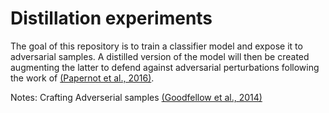 # Distillation experiments
The goal of this repository is to train a classifier model and expose it to adversarial samples. A distilled version of the model will then be created augmenting the latter to defend against adversarial perturbations following the work of [(Papernot et al., 2016)](https://arxiv.org/abs/1511.04508).

Notes: Crafting Adverserial samples [(Goodfellow et al., 2014)](https://arxiv.org/pdf/1412.6572)
